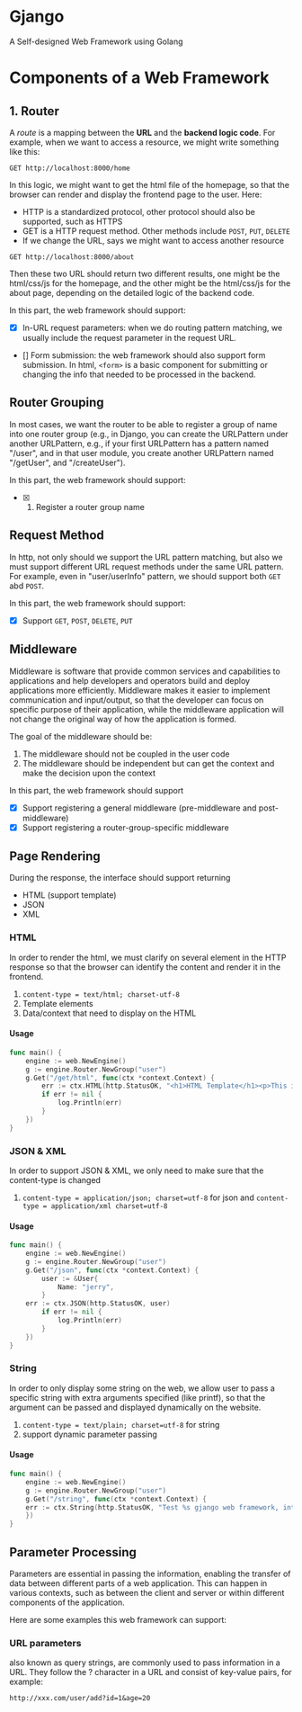 # Gjango
A Self-designed Web Framework using Golang

# Components of a Web Framework
## 1. Router
A _route_ is a mapping between the **URL** and the **backend logic code**. For example, when we want to access a resource, we might write something like this:
```
GET http://localhost:8000/home
```

In this logic, we might want to get the html file of the homepage, so that the browser can render and display the frontend page to the user. Here:

- HTTP is a standardized protocol, other protocol should also be supported, such as HTTPS
- GET is a HTTP request method. Other methods include `POST`, `PUT`, `DELETE`
- If we change the URL, says we might want to access another resource

```
GET http://localhost:8000/about
```

Then these two URL should return two different results, one might be the html/css/js for the homepage, and the other might be the html/css/js for the about page, depending on the detailed logic of the backend code.

In this part, the web framework should support:

- [x] In-URL request parameters: when we do routing pattern matching, we usually include the request parameter in the request URL.
- [] Form submission: the web framework should also support form submission. In html, `<form>` is a basic component for submitting or changing the info that needed to be processed in the backend.

## Router Grouping
In most cases, we want the router to be able to register a group of name into one router group (e.g., in Django, you can create the URLPattern under another URLPattern, e.g., if your first URLPattern has a pattern named "/user", and in that user module, you create another URLPattern named "/getUser", and "/createUser").

In this part, the web framework should support:

- [x] 1. Register a router group name

## Request Method
In http, not only should we support the URL pattern matching, but also we must support different URL request methods under the same URL pattern. For example, even in "user/userInfo" pattern, we should support both `GET` abd `POST`. 

In this part, the web framework should support:

- [x] Support `GET`, `POST`, `DELETE`, `PUT`

## Middleware
Middleware is software that provide common services and capabilities to applications and help developers and operators build and deploy applications more efficiently. Middleware makes it easier to implement communication and input/output, so that the developer can focus on specific purpose of their application, while the middleware application will not change the original way of how the application is formed.

The goal of the middleware should be:

1. The middleware should not be coupled in the user code
2. The middleware should be independent but can get the context and make the decision upon the context

In this part, the web framework should support

- [x] Support registering a general middleware (pre-middleware and post-middleware)
- [x] Support registering a router-group-specific middleware

## Page Rendering
During the response, the interface should support returning

- HTML (support template)
- JSON
- XML

### HTML
In order to render the html, we must clarify on several element in the HTTP response so that the browser can identify the content and render it in the frontend.

1. `content-type = text/html; charset-utf-8`
2. Template elements
3. Data/context that need to display on the HTML

#### Usage
```go
func main() {
    engine := web.NewEngine()
    g := engine.Router.NewGroup("user")
    g.Get("/get/html", func(ctx *context.Context) {
        err := ctx.HTML(http.StatusOK, "<h1>HTML Template</h1><p>This is a template for html and test if the html is successfully returned and rendered</p>")
        if err != nil {
            log.Println(err)
        }   
    })
}
```

### JSON & XML
In order to support JSON & XML, we only need to make sure that the content-type is changed
1. `content-type = application/json; charset=utf-8` for json and `content-type = application/xml charset=utf-8`

#### Usage
```go
func main() {
    engine := web.NewEngine()
    g := engine.Router.NewGroup("user")
    g.Get("/json", func(ctx *context.Context) {
        user := &User{
            Name: "jerry",
        }
	err := ctx.JSON(http.StatusOK, user)
        if err != nil {
            log.Println(err)
        }
    })
}
```

### String
In order to only display some string on the web, we allow user to pass a specific string with extra arguments specified (like printf), so that the argument can be passed and displayed dynamically on the website.
1. `content-type = text/plain; charset=utf-8` for string
2. support dynamic parameter passing

#### Usage
```go
func main() {
    engine := web.NewEngine()
    g := engine.Router.NewGroup("user")
    g.Get("/string", func(ctx *context.Context) {
	err := ctx.String(http.StatusOK, "Test %s gjango web framework, int can also be passed: %d", "self-designed", 1)
    })
}
```

## Parameter Processing
Parameters are essential in passing the information, enabling the transfer of data between different parts of a web application. This can happen in various contexts, such as between the client and server or within different components of the application. 

Here are some examples this web framework can support:

### URL parameters
also known as query strings, are commonly used to pass information in a URL. They follow the ? character in a URL and consist of key-value pairs, for example:

```text
http://xxx.com/user/add?id=1&age=20
```

